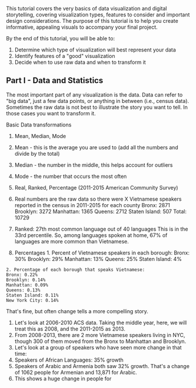 This tutorial covers the very basics of data visualization and digital storytelling, covering visualization types, features to consider and important design considerations. The purpose of this tutorial is to help you create informative, appealing visuals to accompany your final project. 

By the end of this tutorial, you will be able to:

1. Determine which type of visualization will best represent your data
2. Identify features of a "good" visualization
3. Decide when to use raw data and when to transform it


## Part I - Data and Statistics

The most important part of any visualization is the data. Data can refer to "big data", just a few data points, or anything in between (i.e., census data). Sometimes the raw data is not best to illustrate the story you want to tell. In those cases you want to transform it. 

Basic Data transformations
1. Mean, Median, Mode
  1. Mean - this is the average you are used to (add all the numbers and divide by the total)
  2. Median - the number in the middle, this helps account for outliers
  3. Mode - the number that occurs the most often
2. Real, Ranked, Percentage (2011-2015 American Community Survey)
  1. Real numbers are the raw data so there were X Vietnamese speakers reported in the census in 2011-2015 for each county
  Bronx: 2871
  Brooklyn: 3272
  Manhattan: 1365
  Queens: 2712
  Staten Island: 507
  Total: 10729
  
  2. Ranked: 
  27th most common language out of 40 languages
  This is in the 33rd percentile. So, among languages spoken at home, 67% of languages are more common than Vietnamese.
  
  3. Percentages
    1. Percent of Vietnamese speakers in each borough:
    Bronx: 30%
    Brooklyn: 29%
    Manhattan: 13%
    Queens: 25%
    Staten Island: 4%
    
    2. Percentage of each borough that speaks Vietnamese:
    Bronx: 0.22%
    Brooklyn: 0.14%
    Manhattan: 0.09%
    Queens: 0.13%
    Staten Island: 0.11%
    New York City: 0.14%
    
 That's fine, but often change tells a more compelling story. 

1. Let's look at 2006-2010 ACS data. Taking the middle year, here, we will treat this as 2008, and the 2011-2015 as 2013.
2. From 2008-2013, there are 2 more Vietnamese speakers living in NYC, though 300 of them moved from the Bronx to Manhattan and Brooklyn. 
3. Let's look at a group of speakers who have seen more change in that time: 
  1. Speakers of African Languages: 35% growth
  2. Speakers of Arabic and Armenia both saw 32% growth. That's a change of 1062 people for Armenian and 13,871 for Arabic. 
  3. This shows a huge change in people for 
 
 
    
